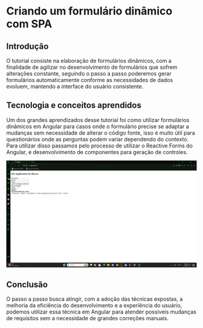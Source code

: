 # Criando um formulário dinâmico com SPA
## Introdução 
O tutorial consiste na elaboração de formulários dinâmicos, com a finalidade de agilizar no desenvolvimento de formulários que sofrem alterações constante, seguindo o passo a passo poderemos  gerar formulários automaticamente conforme as necessidades de dados evoluem, mantendo a interface do usuário consistente.


## Tecnologia e conceitos aprendidos

Um dos grandes aprendizados desse tutorial foi como utilizar formulários dinãmicos em Angular para casos onde o formulário precise se adaptar a mudanças sem necessidade de alterar o código fonte, isso é muito útil para questionários onde as perguntas podem variar dependendo do contexto. Para utilizar disso passamos pelo processo de utilizar o Reactive Forms do Angular, e desenvolvimento de componentes para geração de controles.

![Dynamic Forms](./my-app//src/assets/asset2.png)

## Conclusão 

O passo a passo busca atingir, com a adoção das técnicas expostas, a melhoria da eficiência do desenvolvimento e a experiência do usuário, podemos utilizar essa técnica em Angular para atender possíveis mudanças de requisitos sem a necessidade de grandes correções manuais.
